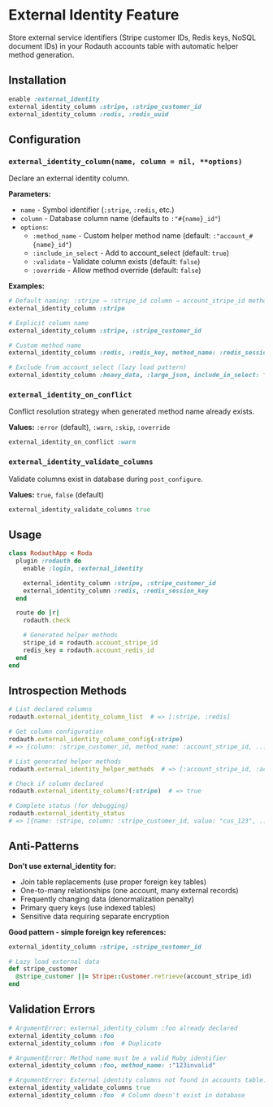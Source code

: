 # External Identity Feature

Store external service identifiers (Stripe customer IDs, Redis keys, NoSQL document IDs) in your Rodauth accounts table with automatic helper method generation.

## Installation

```ruby
enable :external_identity
external_identity_column :stripe, :stripe_customer_id
external_identity_column :redis, :redis_uuid
```

## Configuration

### `external_identity_column(name, column = nil, **options)`

Declare an external identity column.

**Parameters:**

- `name` - Symbol identifier (`:stripe`, `:redis`, etc.)
- `column` - Database column name (defaults to `:"#{name}_id"`)
- `options`:
  - `:method_name` - Custom helper method name (default: `:"account_#{name}_id"`)
  - `:include_in_select` - Add to account_select (default: `true`)
  - `:validate` - Validate column exists (default: `false`)
  - `:override` - Allow method override (default: `false`)

**Examples:**

```ruby
# Default naming: :stripe → :stripe_id column → account_stripe_id method
external_identity_column :stripe

# Explicit column name
external_identity_column :stripe, :stripe_customer_id

# Custom method name
external_identity_column :redis, :redis_key, method_name: :redis_session_key

# Exclude from account_select (lazy load pattern)
external_identity_column :heavy_data, :large_json, include_in_select: false
```

### `external_identity_on_conflict`

Conflict resolution strategy when generated method name already exists.

**Values:** `:error` (default), `:warn`, `:skip`, `:override`

```ruby
external_identity_on_conflict :warn
```

### `external_identity_validate_columns`

Validate columns exist in database during `post_configure`.

**Values:** `true`, `false` (default)

```ruby
external_identity_validate_columns true
```

## Usage

```ruby
class RodauthApp < Roda
  plugin :rodauth do
    enable :login, :external_identity

    external_identity_column :stripe, :stripe_customer_id
    external_identity_column :redis, :redis_session_key
  end

  route do |r|
    rodauth.check

    # Generated helper methods
    stripe_id = rodauth.account_stripe_id
    redis_key = rodauth.account_redis_id
  end
end
```

## Introspection Methods

```ruby
# List declared columns
rodauth.external_identity_column_list  # => [:stripe, :redis]

# Get column configuration
rodauth.external_identity_column_config(:stripe)
# => {column: :stripe_customer_id, method_name: :account_stripe_id, ...}

# List generated helper methods
rodauth.external_identity_helper_methods  # => [:account_stripe_id, :account_redis_id]

# Check if column declared
rodauth.external_identity_column?(:stripe)  # => true

# Complete status (for debugging)
rodauth.external_identity_status
# => [{name: :stripe, column: :stripe_customer_id, value: "cus_123", ...}]
```

## Anti-Patterns

**Don't use external_identity for:**

- Join table replacements (use proper foreign key tables)
- One-to-many relationships (one account, many external records)
- Frequently changing data (denormalization penalty)
- Primary query keys (use indexed tables)
- Sensitive data requiring separate encryption

**Good pattern - simple foreign key references:**

```ruby
external_identity_column :stripe, :stripe_customer_id

# Lazy load external data
def stripe_customer
  @stripe_customer ||= Stripe::Customer.retrieve(account_stripe_id)
end
```

## Validation Errors

```ruby
# ArgumentError: external_identity_column :foo already declared
external_identity_column :foo
external_identity_column :foo  # Duplicate

# ArgumentError: Method name must be a valid Ruby identifier
external_identity_column :foo, method_name: :"123invalid"

# ArgumentError: External identity columns not found in accounts table: foo (foo_id)
external_identity_validate_columns true
external_identity_column :foo  # Column doesn't exist in database
```
